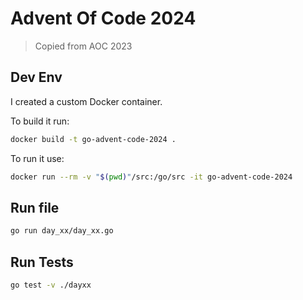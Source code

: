 # Advent Of Code 2024

> Copied from AOC 2023

## Dev Env

I created a custom Docker container. 

To build it run:

```sh
docker build -t go-advent-code-2024 .
```

To run it use:

```sh
docker run --rm -v "$(pwd)"/src:/go/src -it go-advent-code-2024
```

## Run file 

```sh
go run day_xx/day_xx.go
```

## Run Tests

```sh
go test -v ./dayxx
```
